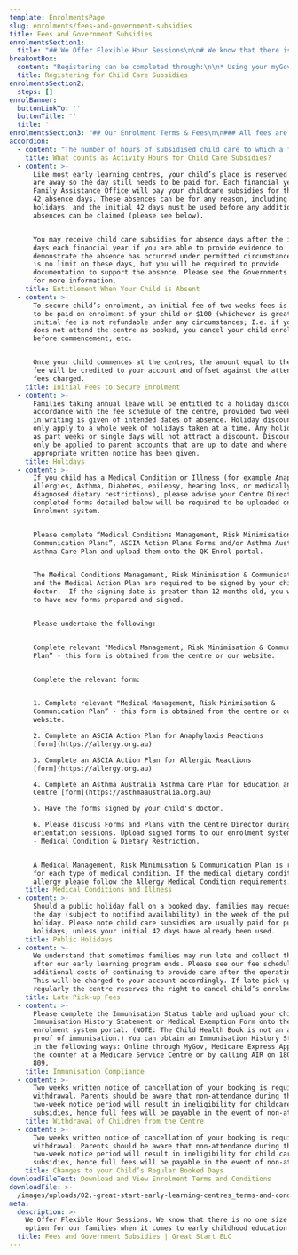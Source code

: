 ```yaml
---
template: EnrolmentsPage
slug: enrolments/fees-and-government-subsidies
title: Fees and Government Subsidies
enrolmentsSection1:
  title: "## We Offer Flexible Hour Sessions\n\n# We know that there is no one size fits all option for our families when it comes to early childhood education and care. That is why we are giving families the freedom to choose which hours best suit their needs.\n\nNine-hour, ten-hour and full day options are available (Please refer to offering at each centre) to all families under the one associated flat fee, enabling them to make the most out of the Child Care Subsidy.\n\nFlexible Hours reduces out of pocket costs and increase access to subsidised hours, the new flexible model is part of our commitment to providing greater access to quality early childhood education and care.\n\nOur families will:\n\n* Not be limited by start and finish times like models from other early education providers.\n* Be able to confirm their enrolment in one of our flexible options.\n\nChoose from our nine-hour, ten-hour or full day sessions (please discuss individual centre offering with Centre Director) and make the most out of the Child Care Subsidy.\n\n![ ](/images/uploads/2018_10_03_17_10_27_flexible_hours_table_10_2018.docx_compatibility_mode_word.jpg)\n\n## Child Care Subsidies\n\nGreat Start Early Learning Centres is registered as a provider of \"Approved Care\" under the Child Care System (\"CCS\"). Under CCS, the Federal Government provide us with each families subsidy details directly once you have registered and applied for the Child Care Subsidy via Centrelink.\n\nIf you would like to receive the Child Care Subsidy, please include this information in your child’s enrolment form and register for Child Care Subsidy with Centrelink:\n\n* Your Customer Reference Number (CRN – issued to you by Centrelink).\n* Your child’s Customer Reference Number (issued to you by Centrelink)\n* Your date of birth (CRN Holder).\n* Your child’s date of birth.\n\n# Am I Entitled to Child Care Subsidy?\n\nThe Child Care Subsidy (CCS) is a payment made by the Australian Government to help families with the cost of quality child care and early education. This is paid directly to the service to reduce your weekly fees. It is the responsibility of the parent to register for Child Care Subsidy. This can be done by contacting Centrelink either in person, by phone on 136 150 or by accessing their My Gov account at my.gov.au\n\nThree things will determine a family’s level of Child Care Subsidy:\n\n1. A family’s combined income will determine the percentage of subsidy they are eligible to receive.\n2. An activity test will determine how many hours of subsidised care families can access, up to a maximum of 100 per fortnight (please refer below for examples of what may be included in activity hours).\n3. The type of child care service will determine the hourly rate cap.\n\nSome basic requirements must be satisfied for an individual to be eligible to\n receive the Child Care Subsidy. These include:\n\n* The age of the child (must be 13 or under and not attending secondary school).\n* The child meeting immunisation requirements.\n* The individual, or their partner, meeting the residency requirements.\n\nThe number of hours of subsidised child care that families will have access to per fortnight will be determined by a three-step activity test.\n\nIn two parent families both parents, unless exempt, must meet the activity test. In the case where both parents meet different steps of the activity test, the parent with the lowest entitlement will determine the hours of subsidised care for the child.\n\n\n\n# Important Information Regarding Absences on Your Start and End Dates\n\nIf your child is given a start date at the centre but is away for more than seven days (including weekends) before starting, NO CCS will be paid for any of those absent days. Full fees will have to be paid for these absent days. CCS will then only commence once your child has physically attended their first day at the centre.\r\n\n\r\n\nIf you have provided us with a date your child will be leaving and your child is away on their last day and more than seven days (including weekends) immediately preceding this day, NO CCS will be paid for any of those absent days. Full fees will then have to be paid for these absent days.\r\n\nhttps://www.dese.gov.au/child-care-subsidy/absences-child-care \n\n![null](/images/uploads/ccs-hours-table_07-18.png)\n\nLow income families on $66,958 (2018/19 Financial Year) or less a year who do not meet the activity test will be able to access 24 hours of subsided care per child per fortnight without having to meet the activity test, as part of the Child Care Safety Net."
breakoutBox:
  content: "Registering can be completed through:\n\n* Using your myGov account at [my.gov.au](https://my.gov.au)\n* \LInternet:\_[www.servicesaustralia.gov.au](https://www.servicesaustralia.gov.au/)\n* Telephone (Centrelink): 13 61 50\n* In person: [at Medicare offices or Centrelink offices](https://findus.humanservices.gov.au/)\n\n**You will required to authorise your child’s initial attendance pattern using the myGov or telephoning Centrelink.**"
  title: Registering for Child Care Subsidies
enrolmentsSection2:
  steps: []
enrolBanner:
  buttonLinkTo: ''
  buttonTitle: ''
  title: ''
enrolmentsSection3: "## Our Enrolment Terms & Fees\n\n### All fees are to be paid in accordance with the Terms and Conditions of Enrolment, Fee Schedule and our Fee Policy.\n\nThe following information is general information regarding payment of centre fees.\n\n* Your child’s attendance is booked and charged on a daily basis (not a part day basis).\n* An\_initial booking fee is due when your position is confirmed to secure your child’s enrolment. The initial fee is non-refundable if your child does not attend as booked.\n* Two weeks advance payment (current week plus 2 weeks) of full fees is required before your child starts and must be maintained during your child’s attendance.\n* Fees will apply for booked days that your child does not attend due to illness, holidays or public holidays.\n* We provide Statements weekly via email and these can also be requested at any time from your Centre Director at the administration office.\n* Late Pick-up Fees: We understand that sometimes families may run late and collect their child after our early learning program ends. Please see our fee schedule for additional costs of continuing to provide care after the operating hours. This will be charged to your account accordingly. If late pick-up occurs regularly the centre reserves the right to cancel child’s enrolment.\n* If your account falls in arrears, your Centre Director will work with you to plan your payments to bring your account back to two weeks in advance. Failure to comply with the terms and conditions of enrolment may result in child’s enrolment being terminated.\n* If your account is referred to our debt collectors, recovery costs of 25% of the outstanding account balance will be added to your account.\n* If an account goes into credit due to the application or backdating of CCB or CCS entitlement, that credit will remain on the customer’s account to be set against subsequent fee statements. If an account is in credit when a child leaves the Centre, after all fees owing have been paid, then the source of the balance will be reviewed to determine whether the money should be returned to the parent or refunded to the Federal Government as an overpayment of Child Care Subsidy.\n\nOur method of payment is via direct debit either from your nominated bank account or credit card. Once your completed direct debit form has been received at the centre your fees will be debited and automatically applied to your childcare account.\n\nDishonour fees are charged to you by the financial institutions. The charge is set by the financial institution or agency and is subject to change at any time. For further information consult the financial institution website.\n\nIf cash or cheque payments are made, they should be handed to the Centre Director and a cash receipt will be issued. No responsibility will be accepted by the centre for cash payments for which parents have not obtained a receipt. Cheque payments should be made payable to Great Start Early Learning Centres Pty Ltd. The Centre Director or Educator will assist you with EFTPOS payments. The details for BPay are listed on your weekly account statement."
accordion:
  - content: "The number of hours of subsidised child care to which a family will be entitled will depend on how much time parents spend undertaking recognised activities, for example work, training, volunteering or study.\n\nThe Child Care Subsidy activity test takes into account both parents’ (if applicable) activities, however, the maximum hours a family will receive will be based on the person with the lowest level of activity. A broad range of activities will meet the activity test requirements.\r\n\nFor people with irregular work hours, such as casual employment, an estimate can be used based on the highest number of hours they expect to work in any one fortnight over a three-month period.\r\n\nUnder the new system, you will only be able to access the Child Care Subsidy if you are doing suitable activity and the amount of activity will then determine how many hours of Childcare Subsidy you are eligible for.\r\n\nActivity counts as:\r\n\n* Paid work (including unpaid lunch breaks)\r\n* Commute time from childcare centre to work (excludes time travelling form home to childcare centre and vice versa)\r\n* Authorised leave (eg maternity leave, long service leave, annual leave etc)\r\n* Unpaid leave of up to 6 months\r\n* Unpaid work in a family business\r\n* Setting up a new business\r\n* Study\r\n* Training and study (includes semester breaks)\r\n* Work experience/internships (whether paid or not)\r\n* Volunteering\r\n* Looking for work (eg internet research, contacting employers, preparing resumes/letters of application, preparing for and attending job interviews, travel time for interviews)\r\n\nPlease consult Centrelink for advice regarding your personal circumstances and subsidy entitlements."
    title: What counts as Activity Hours for Child Care Subsidies?
  - content: >-
      Like most early learning centres, your child’s place is reserved when they
      are away so the day still needs to be paid for. Each financial year, the
      Family Assistance Office will pay your childcare subsidies for the first
      42 absence days. These absences can be for any reason, including public
      holidays, and the initial 42 days must be used before any additional
      absences can be claimed (please see below).


      You may receive child care subsidies for absence days after the initial 42
      days each financial year if you are able to provide evidence to
      demonstrate the absence has occurred under permitted circumstances. There
      is no limit on these days, but you will be required to provide
      documentation to support the absence. Please see the Governments website
      for more information.
    title: Entitlement When Your Child is Absent
  - content: >-
      To secure child’s enrolment, an initial fee of two weeks fees is required
      to be paid on enrolment of your child or $100 (whichever is greater). The
      initial fee is not refundable under any circumstances; I.e. if you child
      does not attend the centre as booked, you cancel your child enrolment
      before commencement, etc. 


      Once your child commences at the centres, the amount equal to the initial
      fee will be credited to your account and offset against the attendance
      fees charged.
    title: Initial Fees to Secure Enrolment
  - content: >-
      Families taking annual leave will be entitled to a holiday discount in
      accordance with the fee schedule of the centre, provided two weeks notice
      in writing is given of intended dates of absence. Holiday discounts will
      only apply to a whole week of holidays taken at a time. Any holidays taken
      as part weeks or single days will not attract a discount. Discounts will
      only be applied to parent accounts that are up to date and where
      appropriate written notice has been given.
    title: Holidays
  - content: >-
      If you child has a Medical Condition or Illness (for example Anaphylaxis,
      Allergies, Asthma, Diabetes, epilepsy, hearing loss, or medically
      diagnosed dietary restrictions), please advise your Centre Director. The
      completed forms detailed below will be required to be uploaded onto the
      Enrolment system.


      Please complete “Medical Conditions Management, Risk Minimisation &
      Communication Plans”, ASCIA Action Plans Forms and/or Asthma Australia
      Asthma Care Plan and upload them onto the QK Enrol portal. 


      The Medical Conditions Management, Risk Minimisation & Communication Plans
      and the Medical Action Plan are required to be signed by your child’s
      doctor.  If the signing date is greater than 12 months old, you will need
      to have new forms prepared and signed.


      Please undertake the following:


      Complete relevant "Medical Management, Risk Minimisation & Communication
      Plan” - this form is obtained from the centre or our website.


      Complete the relevant form:


      1. Complete relevant "Medical Management, Risk Minimisation &
      Communication Plan” - this form is obtained from the centre or our
      website.

      2. Complete an ASCIA Action Plan for Anaphylaxis Reactions
      [form](https://allergy.org.au)

      3. Complete an ASCIA Action Plan for Allergic Reactions
      [form](https://allergy.org.au)

      4. Complete an Asthma Australia Asthma Care Plan for Education and Care
      Centre [form](https://asthmaaustralia.org.au)

      5. Have the forms signed by your child's doctor.

      6. Please discuss Forms and Plans with the Centre Director during
      orientation sessions. Upload signed forms to our enrolment system section
      - Medical Condition & Dietary Restriction.  


      A Medical Management, Risk Minimisation & Communication Plan is required
      for each type of medical condition. If the medical dietary condition is an
      allergy please follow the Allergy Medical Condition requirements.
    title: Medical Conditions and Illness
  - content: >-
      Should a public holiday fall on a booked day, families may request to swap
      the day (subject to notified availability) in the week of the public
      holiday. Please note child care subsidies are usually paid for public
      holidays, unless your initial 42 days have already been used.
    title: Public Holidays
  - content: >-
      We understand that sometimes families may run late and collect their child
      after our early learning program ends. Please see our fee schedule for
      additional costs of continuing to provide care after the operating hours.
      This will be charged to your account accordingly. If late pick-up occurs
      regularly the centre reserves the right to cancel child’s enrolment.
    title: Late Pick-up Fees
  - content: >-
      Please complete the Immunisation Status table and upload your child’s
      Immunisation History Statement or Medical Exemption Form onto the
      enrolment system portal. (NOTE: The Child Health Book is not an accepted
      proof of immunisation.) You can obtain an Immunisation History Statement
      in the following ways: Online through MyGov, Medicare Express App, over
      the counter at a Medicare Service Centre or by calling AIR on 1800 653
      809.
    title: Immunisation Compliance
  - content: >-
      Two weeks written notice of cancellation of your booking is required for
      withdrawal. Parents should be aware that non-attendance during the
      two-week notice period will result in ineligibility for childcare
      subsidies, hence full fees will be payable in the event of non-attendance.
    title: Withdrawal of Children from the Centre
  - content: >-
      Two weeks written notice of cancellation of your booking is required for
      withdrawal. Parents should be aware that non-attendance during the
      two-week notice period will result in ineligibility for child care
      subsidies, hence full fees will be payable in the event of non-attendance.
    title: Changes to your Child’s Regular Booked Days
downloadFileText: Download and View Enrolment Terms and Conditions
downloadFile: >-
  /images/uploads/02.-great-start-early-learning-centres_terms-and-conditions_06.18_pdf.pdf
meta:
  description: >-
    We Offer Flexible Hour Sessions. We know that there is no one size fits all
    option for our families when it comes to early childhood education and care.
  title: Fees and Government Subsidies | Great Start ELC
---
```


